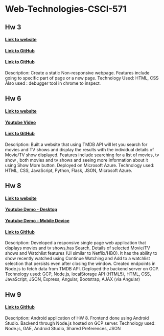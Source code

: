# Web-Technologies-CSCI-571

## Hw 3
#### [Link to website](https://priya007007.github.io/Web-Technologies-CSCI-571/HW%203/index.html)
#### [Link to GitHub](https://github.com/priya007007/Web-Technologies-CSCI-571)
#### [Link to GitHub](https://github.com/priya007007/Web-Technologies-CSCI-571)

Description: Create a static Non-responsive webpage. Features include going to specific part of page or a new page.
Technology Used: HTML, CSS
Also used : debugger tool in chrome to inspect. 

## Hw 6
#### [Link to website](https://hw6rengapriyafinalhwp.azurewebsites.net/)
#### [Youtube Video](https://www.youtube.com/watch?v=gfYvaNHENBk)
#### [Link to GitHub](https://github.com/priya007007/Movie_TV_Search_Website)

Description: Built a website that using TMDB API will let you search for movies and TV shows and display the results with the individual details of Movie/TV show displayed. Features include searching for a list of movies, tv show , both movies and tv shows and seeing more information about it using Show More button.
Deployed on Microsoft Azure.
Technology used: HTML, CSS, JavaScript, Python, Flask, JSON, Microsoft Azure.



## Hw 8
#### [Link to website](https://hw8gcptrialco.wl.r.appspot.com/)
#### [Youtube Demo - Desktop ](https://www.youtube.com/watch?v=2qgNCl3oncc)
#### [Youtube Demo - Mobile Device](https://www.youtube.com/watch?v=hqBSRjBo5Vs)
#### [Link to GitHub](https://github.com/priya007007/Node.js-and-Angular-Web-Application)

Description: Developed a responsive single page web application that displays movies and tv shows,has Search, Details of selected Movie/TV shows and Watchlist features (UI similar to Netflix/HBO). It has the ability to show recently watched using Continue Watching and Add to a watchlist selection that persists even after closing the window. 
Created endpoints in Node.js to fetch data from TMDB API.
Deployed the backend server on GCP.
Technology used: GCP, Node.js, localStorage API (HTML5), HTML, CSS, JavaScript, JSON, Express, Angular, Bootstrap, AJAX (via Angular)

## Hw 9 
#### [Link to GitHub](https://github.com/priya007007/Movies-TV-Android-Application)
Description: Android application of HW 8. Frontend done using Android Studio. Backend through Node.js hosted on GCP server. 
Technology used: Node.js, GAE, Android Studio, Shared Preferences, JSON

